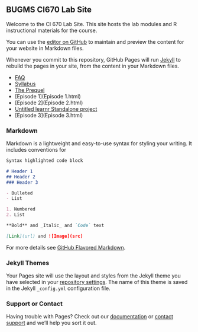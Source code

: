 ## BUGMS CI670 Lab Site

Welcome to the CI 670 Lab Site.  This site hosts the lab modules and R instructional materials for the course.

You can use the [editor on GitHub](https://github.com/timothytsai/CI670/edit/master/README.md) to maintain and preview the content for your website in Markdown files.

Whenever you commit to this repository, GitHub Pages will run [Jekyll](https://jekyllrb.com/) to rebuild the pages in your site, from the content in your Markdown files.

* [FAQ](FAQ.html)
* [Syllabus](Syllabus.html)
* [The Prequel](Prequel.html)
* [Episode 1](Episode 1.html)
* [Episode 2](Episode 2.html)
* [Untitled learnr Standalone project](learnr.html)
* [Episode 3](Episode 3.html)

### Markdown

Markdown is a lightweight and easy-to-use syntax for styling your writing. It includes conventions for

```markdown
Syntax highlighted code block

# Header 1
## Header 2
### Header 3

- Bulleted
- List

1. Numbered
2. List

**Bold** and _Italic_ and `Code` text

[Link](url) and ![Image](src)
```

For more details see [GitHub Flavored Markdown](https://guides.github.com/features/mastering-markdown/).

### Jekyll Themes

Your Pages site will use the layout and styles from the Jekyll theme you have selected in your [repository settings](https://github.com/timothytsai/CI670/settings). The name of this theme is saved in the Jekyll `_config.yml` configuration file.

### Support or Contact

Having trouble with Pages? Check out our [documentation](https://help.github.com/categories/github-pages-basics/) or [contact support](https://github.com/contact) and we’ll help you sort it out.
